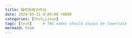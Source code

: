 ```yaml
---
title: 操作系统大作业
date: 2024-05-21 8:04:00 +0800
categories: [Tech,Linux]
tags: [tech]     # TAG names should always be lowercase
mermaid: true
---
```


